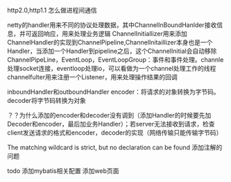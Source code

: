 http2.0,http1.1
怎么做进程间通信

netty的handler用来不同的协议处理数据，其中ChannelInBoundHanlder接收信息，并可返回响应，用来处理业务逻辑
ChannelInitiallizer用来添加ChannelHandler的实现到ChannelPipeline,ChannelInitaillizer本身也是一个Handler，当添加一个Handler到pipeline之后，这个ChannelInitial会自动移除
ChannelPipeLine，EventLoop，EventLoopGroup：事件和事件处理。channle处理socket连接，eventloop处理io，可以看做为一个channel处理工作的线程
channelfulter用来注册一个Listener，用来处理操作结果的回调

inboundHandler和outboundHandler
encoder：将请求的对象转换为字节码。decoder将字节码转换为对象

？？为什么添加的encoder和decoder没有调到（添加Handler的时候要先加Decoder和encoder，最后加业务Handler）；若server无法接收到请求，检查client发送请求的格式和encoder，decoder的实现（网络传输只能传输字节码）

The matching wildcard is strict, but no declaration can be found
添加注解的问题


todo
添加mybatis相关配置
添加web页面